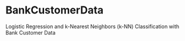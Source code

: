 # BankCustomerData
Logistic Regression and k-Nearest Neighbors (k-NN) Classification with Bank Customer Data 
